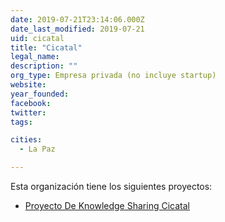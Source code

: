```yaml
---
date: 2019-07-21T23:14:06.000Z
date_last_modified: 2019-07-21
uid: cicatal
title: "Cicatal"
legal_name: 
description: ""
org_type: Empresa privada (no incluye startup)
website: 
year_founded: 
facebook: 
twitter: 
tags:

cities: 
  - La Paz

---
```


Esta organización tiene los siguientes proyectos:

- [Proyecto De Knowledge Sharing Cicatal](/i/proyecto-de-knowledge-sharing-cicatal.html)
